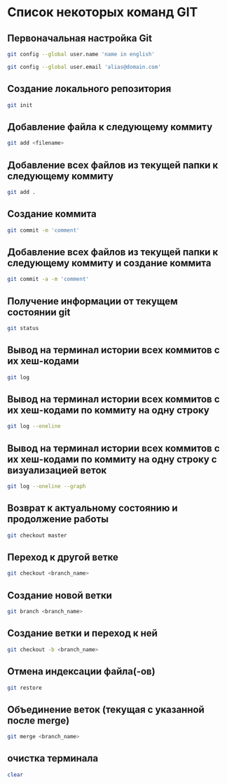 # Список некоторых команд GIT

## Первоначальная настройка Git

```sh
git config --global user.name 'name in english'
```

```sh
git config --global user.email 'alias@domain.com'
```

## Создание локального репозитория
```sh
git init
```

## Добавление файла к следующему коммиту
```sh
git add <filename>
```

## Добавление всех файлов из текущей папки к следующему коммиту
```sh
git add .
```

## Создание коммита
```sh
git commit -m 'comment'
```

## Добавление всех файлов из текущей папки к следующему коммиту и создание коммита
```sh
git commit -a -m 'comment'
```

## Получение информации от текущем состоянии git
```sh
git status
```

## Вывод на терминал истории всех коммитов с их хеш-кодами
```sh
git log
```

## Вывод на терминал истории всех коммитов с их хеш-кодами по коммиту на одну строку
```sh
git log --oneline
```

## Вывод на терминал истории всех коммитов с их хеш-кодами по коммиту на одну строку c визуализацией веток
```sh
git log --oneline --graph
```

## Возврат к актуальному состоянию и продолжение работы
```sh
git checkout master
```

## Переход к другой ветке
```sh
git checkout <branch_name>
```

## Cоздание новой ветки
```sh
git branch <branch_name>
```

## Создание ветки и переход к ней
```sh
git checkout -b <branch_name>
```

## Отмена индексации файла(-ов)
```sh
git restore
```

## Объединение веток (текущая с указанной после merge)
```sh
git merge <branch_name>
```

## очистка терминала
```sh
clear
```